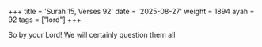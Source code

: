 +++
title = 'Surah 15, Verses 92'
date = '2025-08-27'
weight = 1894
ayah = 92
tags = ["lord"]
+++

So by your Lord! We will certainly question them all